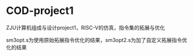 # COD-project1
ZJU计算机组成与设计project1，RISC-V的仿真，指令集的拓展与优化

sm3opt.s为使用原始拓展指令优化的结果，sm3opt2.s为加了自定义拓展指令优化的结果